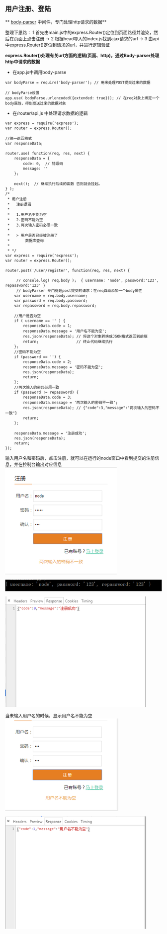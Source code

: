 ## 用户注册、登陆

** [body-parser](https://github.com/expressjs/body-parser) 中间件，专门处理http请求的数据**

整理下思路：
1 首先由main.js中的express.Router()定位到页面路径并渲染，然后在页面上点击注册 -> 
2 根据head导入的index.js找到ajax请求的url ->
3 由api中express.Router()定位到请求的url，并进行逻辑验证

**express.Router()处理有关url方面的逻辑(页面、http)，通过Body-parser处理http中请求的数据**

* 在app.js中调用body-parse

```
var bodyParse = require('body-parser'); // 用来处理POST提交过来的数据

// bodyParse设置
app.use( bodyParse.urlencoded({extended: true})); // 在req对象上绑定一个body属性，得到发送过来的数据对象
```
* 在/router/api.js 中处理请求数据的逻辑

```
var express = require('express');
var router = express.Router();

//统一返回格式
var responseData;

router.use( function(req, res, next) {
    responseData = {
        code: 0,  // 错误码
        message: ''
    };

    next();  // 继续执行后续的函数 否则就会挂起。
} );
/*
 * 用户注册
 *   注册逻辑
 *
 *   1.用户名不能为空
 *   2.密码不能为空
 *   3.两次输入密码必须一致
 *
 *   > 用户是否已经被注册了
 *       数据库查询
 *
 * */
var express = require('express');
var router = express.Router();

router.post('/user/register', function(req, res, next) {

     // console.log( req.body );  { username: 'node', password:'123', repassword:'123' }
     // bodyParser 专门处理post提交的请求：在req自动添加一个body属性
    var username = req.body.username;
    var password = req.body.password;
    var repassword = req.body.repassword;

    //用户是否为空
    if ( username == '' ) {
        responseData.code = 1;
        responseData.message = '用户名不能为空';
        res.json(responseData); // 将这个对象转换成JSON格式返回到前端
        return;                 // 终止代码继续执行
    };
    //密码不能为空
    if (password == '') {
        responseData.code = 2;
        responseData.message = '密码不能为空';
        res.json(responseData);
        return;
    };
    //两次输入的密码必须一致
    if (password != repassword) {
        responseData.code = 3;
        responseData.message = '两次输入的密码不一致';
        res.json(responseData); // {"code":3,"message":"两次输入的密码不一致"}
        return;
    };

    responseData.message = '注册成功';
    res.json(responseData);
    return;
});
```
输入用户名和密码后，点击注册，就可以在运行的node窗口中看到提交的注册信息，并在控制台输出对应信息
![](/博客管理系统/img/body-parser2.jpg)

![](/博客管理系统/img/body-parser1.jpg)

![](/博客管理系统/img/body-parser5.jpg)


当未输入用户名的时候，显示用户名不能为空
![](/博客管理系统/img/body-parser11.jpg)

![](/博客管理系统/img/body-parser4.jpg)














